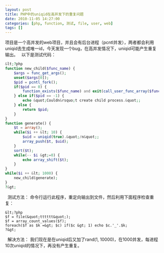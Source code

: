 ```yaml
---
layout: post
title: PHP中的uniqid在高并发下的重复问题
date: 2010-11-05 14:27:00
categories: [php, function, 测试, file, user, web]
tags: []
---
```

项目是一个高并发的web项目，并且会有后台进程（pcntl并发），两者都会利用uniqid去生成唯一id，今天发现一个bug，在高并发情况下，uniqid可能产生重复输出。
 
以下是测试代码：

```php
&lt;?php
function new_child($func_name) {
    $args = func_get_args();
    unset($args[0]);
    $pid = pcntl_fork();
    if($pid == 0) {
        function_exists($func_name) and exit(call_user_func_array($func_name, $args)) or exit(-1);
    } else if($pid == -1) {
        echo &quot;Couldn&rsquo;t create child process.&quot;;
    } else {
        return $pid;
    }   
}
function generate() {
    $t = array();
    while($i ++ &lt; 10) {
        $uid = uniqid(true).&quot;/n&quot;;
        array_push($t, $uid);
    }   
    sort($t);
    while(-- $i &gt;=0) {
        echo array_shift($t);
    }   
}
while($i ++ &lt; 1000) {
    new_child(generate);
}
?&gt;

```

 
测试方法： 命令行运行此程序，重定向输出到文件，然后利用下面程序检查重复：

```c-sharp
&lt;?php
$f = file(&quot;tttttt&quot;);
$f = array_count_values($f);
foreach($f as $k =&gt; $c) if($c &gt; 1) echo $c.'_'.$k;
?&gt;

```

 
解决方法： 我们现在是在uniqid后又加了rand(1, 10000)，在1000并发，每进程10次uniqid的情况下，再没有产生重复。
